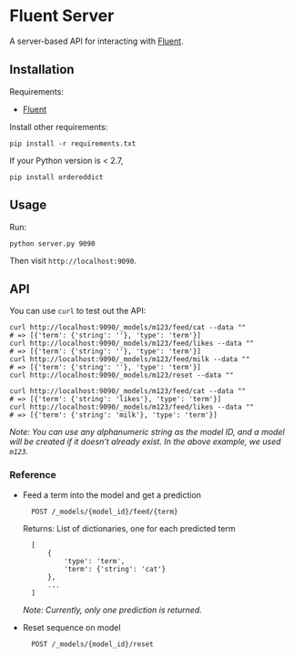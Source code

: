 # Fluent Server

A server-based API for interacting with [Fluent](https://github.com/numenta/nupic.fluent).

## Installation

Requirements:

- [Fluent](https://github.com/numenta/nupic.fluent)

Install other requirements:

    pip install -r requirements.txt

If your Python version is < 2.7,

    pip install ordereddict

## Usage

Run:

    python server.py 9090

Then visit `http://localhost:9090`.

## API

You can use `curl` to test out the API:

    curl http://localhost:9090/_models/m123/feed/cat --data ""
    # => [{'term': {'string': ''}, 'type': 'term'}]
    curl http://localhost:9090/_models/m123/feed/likes --data ""
    # => [{'term': {'string': ''}, 'type': 'term'}]
    curl http://localhost:9090/_models/m123/feed/milk --data ""
    # => [{'term': {'string': ''}, 'type': 'term'}]
    curl http://localhost:9090/_models/m123/reset --data ""

    curl http://localhost:9090/_models/m123/feed/cat --data ""
    # => [{'term': {'string': 'likes'}, 'type': 'term'}]
    curl http://localhost:9090/_models/m123/feed/likes --data ""
    # => [{'term': {'string': 'milk'}, 'type': 'term'}]

_Note: You can use any alphanumeric string as the model ID, and a model will be created if it doesn't already exist. In the above example, we used `m123`._

### Reference

* Feed a term into the model and get a prediction

        POST /_models/{model_id}/feed/{term}

    Returns: List of dictionaries, one for each predicted term

        [
            {
                'type': 'term',
                'term': {'string': 'cat'}
            },
            ...
        ]

    _Note: Currently, only one prediction is returned._

* Reset sequence on model

        POST /_models/{model_id}/reset
